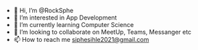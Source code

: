 - 👋 Hi, I’m @RockSphe
- 👀 I’m interested in App Development
- 🌱 I’m currently learning Computer Science
- 💞️ I’m looking to collaborate on MeetUp, Teams, Messanger etc
- 📫 How to reach me siphesihle2021@gmail.com

<!---
RockSphe/RockSphe is a ✨ special ✨ repository because its `README.md` (this file) appears on your GitHub profile.
You can click the Preview link to take a look at your changes.
--->

